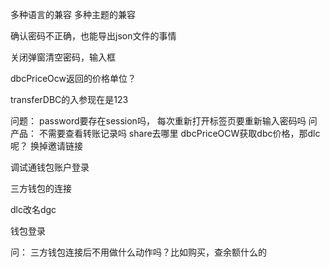 


多种语言的兼容
多种主题的兼容

确认密码不正确，也能导出json文件的事情

关闭弹窗清空密码，输入框

dbcPriceOcw返回的价格单位？

transferDBC的入参现在是123

问题：
password要存在session吗， 每次重新打开标签页要重新输入密码吗
问产品： 不需要查看转账记录吗
share去哪里
dbcPriceOCW获取dbc价格，那dlc呢？
换掉邀请链接

调试通钱包账户登录

三方钱包的连接



dlc改名dgc


钱包登录




问：
三方钱包连接后不用做什么动作吗？比如购买，查余额什么的